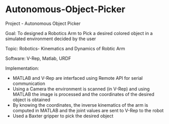 # Autonomous-Object-Picker
Project - Autonomous Object Picker

Goal: To designed a Robotics Arm to Pick a desired colored object in a simulated environment decided by the user

Topic: Robotics- Kinematics and Dynamics of Robtic Arm

Software: V-Rep, Matlab, URDF

Implementation:
  * MATLAB and V-Rep are interfaced using Remote API for serial communication
  * Using a Camera the environment is scanned (in V-Rep) and using MATLAB the image is processed and the coordinates of the desired object is obtained
  * By knowing the coordinates, the inverse kinematics of the arm is computed in MATLAB and the joint values are sent to V-Rep to the robot
  * Used a Baxter gripper to pick the desired object
